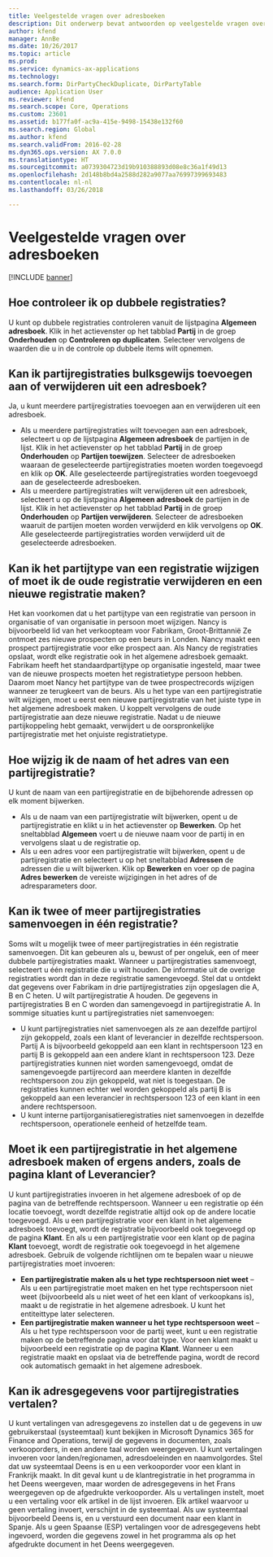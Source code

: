 ```yaml
---
title: Veelgestelde vragen over adresboeken
description: Dit onderwerp bevat antwoorden op veelgestelde vragen over adresboeken in Microsoft Dynamics 365 for Finance and Operations.
author: kfend
manager: AnnBe
ms.date: 10/26/2017
ms.topic: article
ms.prod: 
ms.service: dynamics-ax-applications
ms.technology: 
ms.search.form: DirPartyCheckDuplicate, DirPartyTable
audience: Application User
ms.reviewer: kfend
ms.search.scope: Core, Operations
ms.custom: 23601
ms.assetid: b177fa0f-ac9a-415e-9498-15438e132f60
ms.search.region: Global
ms.author: kfend
ms.search.validFrom: 2016-02-28
ms.dyn365.ops.version: AX 7.0.0
ms.translationtype: HT
ms.sourcegitcommit: a0739304723d19b910388893d08e8c36a1f49d13
ms.openlocfilehash: 2d148b8bd4a2588d282a9077aa76997399693483
ms.contentlocale: nl-nl
ms.lasthandoff: 03/26/2018

---
```


# <a name="address-books-faq"></a>Veelgestelde vragen over adresboeken

[!INCLUDE [banner](../includes/banner.md)]

<a name="how-do-i-check-for-duplicate-records"></a>Hoe controleer ik op dubbele registraties?
-------------------------------------

U kunt op dubbele registraties controleren vanuit de lijstpagina **Algemeen adresboek**. Klik in het actievenster op het tabblad **Partij** in de groep **Onderhouden** op **Controleren op duplicaten**. Selecteer vervolgens de waarden die u in de controle op dubbele items wilt opnemen.

## <a name="can-i-bulk-add-or-delete-party-records-from-an-address-book"></a>Kan ik partijregistraties bulksgewijs toevoegen aan of verwijderen uit een adresboek?
Ja, u kunt meerdere partijregistraties toevoegen aan en verwijderen uit een adresboek.

-   Als u meerdere partijregistraties wilt toevoegen aan een adresboek, selecteert u op de lijstpagina **Algemeen adresboek** de partijen in de lijst. Klik in het actievenster op het tabblad **Partij** in de groep **Onderhouden** op **Partijen toewijzen**. Selecteer de adresboeken waaraan de geselecteerde partijregistraties moeten worden toegevoegd en klik op **OK**. Alle geselecteerde partijregistraties worden toegevoegd aan de geselecteerde adresboeken.
-   Als u meerdere partijregistraties wilt verwijderen uit een adresboek, selecteert u op de lijstpagina **Algemeen adresboek** de partijen in de lijst. Klik in het actievenster op het tabblad **Partij** in de groep **Onderhouden** op **Partijen verwijderen**. Selecteer de adresboeken waaruit de partijen moeten worden verwijderd en klik vervolgens op **OK**. Alle geselecteerde partijregistraties worden verwijderd uit de geselecteerde adresboeken.

## <a name="can-i-change-the-party-type-of-a-record-or-do-i-have-to-delete-the-old-record-and-create-a-new-one"></a>Kan ik het partijtype van een registratie wijzigen of moet ik de oude registratie verwijderen en een nieuwe registratie maken?
Het kan voorkomen dat u het partijtype van een registratie van persoon in organisatie of van organisatie in persoon moet wijzigen. Nancy is bijvoorbeeld lid van het verkoopteam voor Fabrikam, Groot-Brittannië Ze ontmoet zes nieuwe prospecten op een beurs in Londen. Nancy maakt een prospect partijregistratie voor elke prospect aan. Als Nancy de registraties opslaat, wordt elke registratie ook in het algemene adresboek gemaakt. Fabrikam heeft het standaardpartijtype op organisatie ingesteld, maar twee van de nieuwe prospects moeten het registratietype persoon hebben. Daarom moet Nancy het partijtype van de twee prospectrecords wijzigen wanneer ze terugkeert van de beurs. Als u het type van een partijregistratie wilt wijzigen, moet u eerst een nieuwe partijregistratie van het juiste type in het algemene adresboek maken. U koppelt vervolgens de oude partijregistratie aan deze nieuwe registratie. Nadat u de nieuwe partijkoppeling hebt gemaakt, verwijdert u de oorspronkelijke partijregistratie met het onjuiste registratietype.

## <a name="how-do-i-change-the-name-or-address-of-a-party-record"></a>Hoe wijzig ik de naam of het adres van een partijregistratie?
U kunt de naam van een partijregistratie en de bijbehorende adressen op elk moment bijwerken.

-   Als u de naam van een partijregistratie wilt bijwerken, opent u de partijregistratie en klikt u in het actievenster op **Bewerken**. Op het sneltabblad **Algemeen** voert u de nieuwe naam voor de partij in en vervolgens slaat u de registratie op.
-   Als u een adres voor een partijregistratie wilt bijwerken, opent u de partijregistratie en selecteert u op het sneltabblad **Adressen** de adressen die u wilt bijwerken. Klik op **Bewerken** en voer op de pagina **Adres bewerken** de vereiste wijzigingen in het adres of de adresparameters door.

## <a name="can-i-merge-two-or-more-party-records-into-one-record"></a>Kan ik twee of meer partijregistraties samenvoegen in één registratie?
Soms wilt u mogelijk twee of meer partijregistraties in één registratie samenvoegen. Dit kan gebeuren als u, bewust of per ongeluk, een of meer dubbele partijregistraties maakt. Wanneer u partijregistraties samenvoegt, selecteert u één registratie die u wilt houden. De informatie uit de overige registraties wordt dan in deze registratie samengevoegd. Stel dat u ontdekt dat gegevens over Fabrikam in drie partijregistraties zijn opgeslagen die A, B en C heten. U wilt partijregistratie A houden. De gegevens in partijregistraties B en C worden dan samengevoegd in partijregistratie A. In sommige situaties kunt u partijregistraties niet samenvoegen:

-   U kunt partijregistraties niet samenvoegen als ze aan dezelfde partijrol zijn gekoppeld, zoals een klant of leverancier in dezelfde rechtspersoon. Partij A is bijvoorbeeld gekoppeld aan een klant in rechtspersoon 123 en partij B is gekoppeld aan een andere klant in rechtspersoon 123. Deze partijregistraties kunnen niet worden samengevoegd, omdat de samengevoegde partijrecord aan meerdere klanten in dezelfde rechtspersoon zou zijn gekoppeld, wat niet is toegestaan. De registraties kunnen echter wel worden gekoppeld als partij B is gekoppeld aan een leverancier in rechtspersoon 123 of een klant in een andere rechtspersoon.
-   U kunt interne partijorganisatieregistraties niet samenvoegen in dezelfde rechtspersoon, operationele eenheid of hetzelfde team.

## <a name="should-i-create-a-party-record-in-the-global-address-book-or-in-another-place-such-as-the-customer-or-vendor-page"></a>Moet ik een partijregistratie in het algemene adresboek maken of ergens anders, zoals de pagina klant of Leverancier?
U kunt partijregistraties invoeren in het algemene adresboek of op de pagina van de betreffende rechtspersoon. Wanneer u een registratie op één locatie toevoegt, wordt dezelfde registratie altijd ook op de andere locatie toegevoegd. Als u een partijregistratie voor een klant in het algemene adresboek toevoegt, wordt de registratie bijvoorbeeld ook toegevoegd op de pagina **Klant**. En als u een partijregistratie voor een klant op de pagina **Klant** toevoegt, wordt de registratie ook toegevoegd in het algemene adresboek. Gebruik de volgende richtlijnen om te bepalen waar u nieuwe partijregistraties moet invoeren:

-   **Een partijregistratie maken als u het type rechtspersoon niet weet** – Als u een partijregistratie moet maken en het type rechtspersoon niet weet (bijvoorbeeld als u niet weet of het een klant of verkoopkans is), maakt u de registratie in het algemene adresboek. U kunt het entiteittype later selecteren.
-   **Een partijregistratie maken wanneer u het type rechtspersoon weet** – Als u het type rechtspersoon voor de partij weet, kunt u een registratie maken op de betreffende pagina voor dat type. Voor een klant maakt u bijvoorbeeld een registratie op de pagina **Klant**. Wanneer u een registratie maakt en opslaat via de betreffende pagina, wordt de record ook automatisch gemaakt in het algemene adresboek.

## <a name="can-i-translate-address-information-for-party-records"></a>Kan ik adresgegevens voor partijregistraties vertalen?
U kunt vertalingen van adresgegevens zo instellen dat u de gegevens in uw gebruikerstaal (systeemtaal) kunt bekijken in Microsoft Dynamics 365 for Finance and Operations, terwijl de gegevens in documenten, zoals verkooporders, in een andere taal worden weergegeven. U kunt vertalingen invoeren voor landen/regionamen, adresdoeleinden en naamvolgordes. Stel dat uw systeemtaal Deens is en u een verkooporder voor een klant in Frankrijk maakt. In dit geval kunt u de klantregistratie in het programma in het Deens weergeven, maar worden de adresgegevens in het Frans weergegeven op de afgedrukte verkooporder. Als u vertalingen instelt, moet u een vertaling voor elk artikel in de lijst invoeren. Elk artikel waarvoor u geen vertaling invoert, verschijnt in de systeemtaal. Als uw systeemtaal bijvoorbeeld Deens is, en u verstuurd een document naar een klant in Spanje. Als u geen Spaanse (ESP) vertalingen voor de adresgegevens hebt ingevoerd, worden die gegevens zowel in het programma als op het afgedrukte document in het Deens weergegeven.




